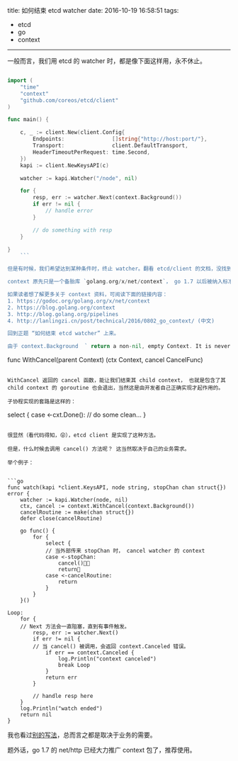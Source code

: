 title: 如何结束 etcd watcher
date: 2016-10-19 16:58:51
tags:
- etcd
- go
- context
---

一般而言，我们用 etcd 的 watcher 时，都是像下面这样用，永不休止。

```go

import (
	"time"
	"context"
	"github.com/coreos/etcd/client"
)

func main() {

	c, _ := client.New(client.Config{
		Endpoints:               []string{"http://host:port/"},
		Transport:               client.DefaultTransport,
		HeaderTimeoutPerRequest: time.Second,
	})
	kapi := client.NewKeysAPI(c)

	watcher := kapi.Watcher("/node", nil)

	for {
		resp, err := watcher.Next(context.Background())
		if err != nil {
			// handle error
		}

		// do something with resp
	}

}
	```

但是有时候，我们希望达到某种条件时，终止 watcher。翻看 etcd/client 的文档，没找到类似 watcher.Close() 、 watcher.Stop() 之类的方法，后来才知道，原来这些控制权都交给了 context了。

context 原先只是一个备胎库 `golang.org/x/net/context`， go 1.7 以后被纳入标准库 `context`了，转正成功。 一句话概括，它是一个管理协程树生命周期的解决方案。就是父协程能通过 context 来控制其子协程什么时候退出。

如果读者想了解更多关于 context 资料，可阅读下面的链接内容：
1. https://godoc.org/golang.org/x/net/context
2. https://blog.golang.org/context
3. http://blog.golang.org/pipelines
4. http://lanlingzi.cn/post/technical/2016/0802_go_context/ (中文)

回到正题 “如何结束 etcd watcher” 上来。

由于 context.Background  ` return a non-nil, empty Context. It is never canceled, has no values, and has no deadline.`, 所以不指望他能干啥了。但是 WithCancel 可以帮助我们。

```
func WithCancel(parent Context) (ctx Context, cancel CancelFunc)
```

WithCancel 返回的 cancel 函数，能让我们结束其 child context， 也就是包含了其 child context 的 goroutine 也会退出，当然这是由开发者自己正确实现才起作用的。

子协程实现的套路是这样的：

```
select {
    case <-cxt.Done():
        // do some clean...
}
```

很显然（看代码得知，😝），etcd client 是实现了这种方法。

但是，什么时候去调用 cancel() 方法呢？ 这当然取决于自己的业务需求。

举个例子：


```go
func watch(kapi *client.KeysAPI, node string, stopChan chan struct{}) error {
	watcher := kapi.Watcher(node, nil)
	ctx, cancel := context.WithCancel(context.Background())
	cancelRoutine := make(chan struct{})
	defer close(cancelRoutine)

	go func() {
		for {
			select {
			// 当外部传来 stopChan 时， cancel watcher 的 context
			case <-stopChan:
				cancel()
				return
			case <-cancelRoutine:
				return
			}
		}
	}()

Loop:
	for {
	// Next 方法会一直阻塞，直到有事件触发。
		resp, err := watcher.Next()
		if err != nil {
		// 当 cancel() 被调用，会返回 context.Canceled 错误。
			if err == context.Canceled {
				log.Println("context canceled")
				break Loop
			}
			return err
		}

		// handle resp here
	}
	log.Println("watch ended")
	return nil
}
```

我也看过[别的写法](https://github.com/kelseyhightower/confd/blob/master/backends/etcd/client.go#L133)，总而言之都是取决于业务的需要。

题外话，go 1.7 的 net/http 已经大力推广 context 包了，推荐使用。




